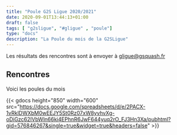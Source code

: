 ```yaml
---
title: "Poule G2S Ligue 2020/2021"
date: 2020-09-01T13:44:13+01:00
draft: false
tags: [ "g2sligue", "#gligue" , "poule"]
type: "docs"
description: "La Poule du mois de la G2SLigue"
---
```


Les résultats des rencontres sont à envoyer à [gligue@gsquash.fr](mailto:gligue@gsquash.fr?subject=%5BGLIGUE%5D%20-%20R%C3%A9sultat%20rencontre")

## Rencontres

Voici les poules du mois

{{< gdocs  height="850"  width="600" src="https://docs.google.com/spreadsheets/d/e/2PACX-1vRklDWXbM0wEEJY5St0Rz07xW8yvhvXg-oDiGzc62IVbWln66ki4EPhnR6JwF644yuq2rO_FJ3Hn3Xa/pubhtml?gid=576846267&single=true&widget=true&headers=false"  >}}
